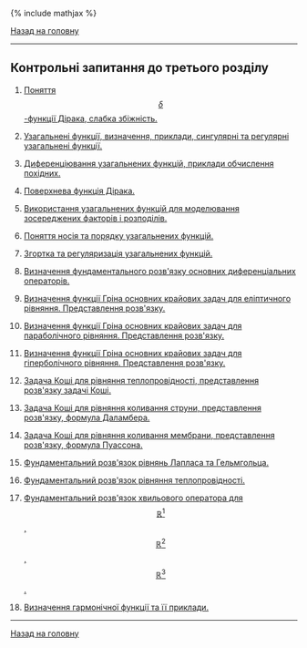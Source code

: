 <!--DEBUG-->

{% include mathjax %}

[Назад на головну](...htmlREADME.md)

---

## Контрольні запитання до третього розділу

<!-- Питання №№1&ndash;7 &mdash; до [лекції №17](lec-17.md)

Питання №8, №№15&ndash;17 &mdash; до [лекції №18](lec-18.md)

Питання №9, №№12&ndash;14 &mdash; до [лекції №19](lec-19.md)

Питання №№10&ndash;11 &mdash; до [лекції №20](lec-20.md) -->

1. [Поняття $$\delta$$-функції Дірака, слабка збіжність.](lec-17.html#1-поняття-delta-функції-дірака-слабка-збіжність)

2. [Узагальнені функції, визначення, приклади, сингулярні та регулярні узагальнені функції.](lec-17.html#2-узагальнені-функції-визначення-приклади-сингулярні-та-регулярні-узагальнені-функції)

3. [Диференціювання узагальнених функцій, приклади обчислення похідних.](lec-17.html#3-диференціювання-узагальнених-функцій-приклади-обчислення-похідних)

4. [Поверхнева функція Дірака.](lec-17.html#4-поверхнева-функція-дірака)

5. [Використання узагальнених функцій для моделювання зосереджених факторів і розподілів.](lec-17.html#5-використання-узагальнених-функцій-для-моделювання-зосереджених-факторів-і-розподілів)

6. [Поняття носія та порядку узагальнених функцій.](lec-17.html#6-поняття-носія-та-порядку-узагальнених-функцій)

7. [Згортка та регуляризація узагальнених функцій.](lec-17.html#7-згортка-та-регуляризація-узагальнених-функцій)

8. [Визначення фундаментального розв'язку основних диференціальних операторів.](lec-18.html#8-визначення-фундаментального-розвязку-основних-диференціальних-операторів)

9. [Визначення функції Гріна основних крайових задач для еліптичного рівняння. Представлення розв'язку.](lec-19.html#9-визначення-функції-гріна-основних-крайових-задач-для-еліптичного-рівняння-представлення-розвязку)

10. [Визначення функції Гріна основних крайових задач для параболічного рівняння. Представлення розв'язку.](lec-20.html#10-визначення-функції-гріна-основних-крайових-задач-для-параболічного-рівняння-представлення-розвязку) 

11. [Визначення функції Гріна основних крайових задач для гіперболічного рівняння. Представлення розв'язку.](lec-20.html#11-визначення-функції-гріна-основних-крайових-задач-для-гіперболічного-рівняння-представлення-розвязку) 

12. [Задача Коші для рівняння теплопровідності, представлення розв'язку задачі Коші.](lec-19.html#12-задача-коші-для-рівняння-теплопровідності-представлення-розвязку-задачі-коші)

13. [Задача Коші для рівняння коливання струни, представлення розв'язку, формула Даламбера.](lec-19.html#13-задача-коші-для-рівняння-коливання-струни-представлення-розвязку-формула-даламбера)

14. [Задача Коші для рівняння коливання мембрани, представлення розв'язку, формула Пуассона.](lec-19.html#14-задача-коші-для-рівняння-коливання-мембрани-представлення-розвязку-формула-пуассона)

15. [Фундаментальний розв'язок рівнянь Лапласа та Гельмгольца.](lec-18.html#15-фундаментальний-розвязок-рівнянь-лапласа-та-гельмгольца)

16. [Фундаментальний розв'язок рівняння теплопровідності.](lec-18.html#16-фундаментальний-розвязок-рівняння-теплопровідності)

17. [Фундаментальний розв'язок хвильового оператора для $$\mathbb{R}^1$$, $$\mathbb{R}^2$$, $$\mathbb{R}^3$$.](lec-18.html#17-фундаментальний-розвязок-хвильового-оператора-для-mathbbr1-mathbbr2-mathbbr3)

18. [Визначення гармонічної функції та її приклади.](lec-21.html#18-визначення-гармонічної-функції-та-її-приклади)

<!--

<a id="19-регулярність-на-нескінченності-перетворення-кельвіна-гармонічність-в-нескінченно-віддаленій-точці"><.htmla>
### 19. Регулярність на нескінченності, перетворення Кельвіна гармонічність в нескінченно віддаленій точці.

<a id="20-оператор-лапласа-в-циліндричній-та-сферичній-системах-координат"><.htmla>
### 20. Оператор Лапласа в циліндричній та сферичній системах координат.

<a id="21-інтегральне-представлення-функцій-класу-$$c^2omega$$-та-гармонічних-функцій"><.htmla>
### 21. Інтегральне представлення функцій класу $$C^2(\Omega)$$ та гармонічних функцій.

<a id="22-теорема-про-середнє-значення-гармонічної-функції"><.htmla>
### 22. Теорема про середнє значення гармонічної функції. 

<a id="23-принцип-максимуму-гармонічної-функції-наслідки"><.htmla>
### 23. Принцип максимуму гармонічної функції, наслідки. 

<a id="24-теорема-єдиності-гармонійної-функції-із-граничними-умовами-першого-та-другого-роду"><.htmla>
### 24. Теорема єдиності гармонійної функції із граничними умовами першого та другого роду. 

<a id="25-теорема-єдиності-гармонійної-функції-із-граничними-умовами-третього-роду"><.htmla>
### 25. Теорема єдиності гармонійної функції із граничними умовами третього роду. 

<a id="26-рівняння-для-функцій-бесселя-дійсного-аргументу-функції-бесселя-першого-та-другого-роду-дійсного-аргументу"><.htmla>
### 26. Рівняння для функцій Бесселя дійсного аргументу, функції Бесселя першого та другого роду дійсного аргументу.

<a id="27-властивості-функцій-бесселя-першого-та-другого-роду-дійсного-аргументу"><.htmla>
### 27. Властивості функцій Бесселя першого та другого роду дійсного аргументу.

<a id="28-рівняння-для-функцій-бесселя-уявного-аргументу-функції-бесселя-першого-та-другого-роду-уявного-аргументу"><.htmla>
### 28. Рівняння для функцій Бесселя уявного аргументу, функції Бесселя першого та другого роду уявного аргументу.

<a id="29-властивості-функцій-бесселя-першого-та-другого-роду-уявного-аргументу"><.htmla>
### 29. Властивості функцій Бесселя першого та другого роду уявного аргументу.

<a id="30-методи-побудови-функції-гріна-для-оператора-лапласа-на-прикладі-задачі-діріхле-для-півпростору"><.htmla>
### 30. Методи побудови функції Гріна для оператора Лапласа, на прикладі задачі Діріхле для півпростору.

<a id="31-методи-побудови-функції-гріна-для-оператора-лапласа-на-прикладі-задачі-неймана-для-півпростору"><.htmla>
### 31. Методи побудови функції Гріна для оператора Лапласа, на прикладі задачі Неймана для півпростору.

<a id="32-методи-побудови-функції-гріна-для-оператора-лапласа-на-прикладі-задачі-діріхле-для-кулі"><.htmla>
### 32. Методи побудови функції Гріна для оператора Лапласа, на прикладі задачі Діріхле для кулі.

<a id="33-функція-гріна-першої-та-другої-граничної-задачі-рівняння-теплопровідності-для-півпрямої"><.htmla>
### 33. Функція Гріна першої та другої граничної задачі рівняння теплопровідності для півпрямої.

<a id="34-джерела-виникнення-рівняння-гельмгольца"><.htmla>
### 34. Джерела виникнення рівняння Гельмгольца. 

<a id="35-приклади-неєдиності-розвязку-внутрішньої-граничних-задач-рівняння-гельмгольца-природа-неєдиності"><.htmla>
### 35. Приклади неєдиності розв'язку внутрішньої граничних задач рівняння Гельмгольца, природа неєдиності.

<a id="36-приклади-неєдиності-розвязку-зовнішньої-граничних-задач-рівняння-гельмгольца-природа-неєдиності-умови-зомерфельда"><.htmla>
### 36. Приклади неєдиності розв'язку зовнішньої граничних задач рівняння Гельмгольца, природа неєдиності, умови Зомерфельда.

<a id="37-визначення-потенціалів-для-оператора-лапласа-та-гельмгольца"><.htmla>
### 37. Визначення потенціалів для оператора Лапласа та Гельмгольца. 

<a id="38-регулярність-на-нескінченності-перетворення-кельвіна"><.htmla>
### 38. Регулярність на нескінченності, перетворення Кельвіна. 

<a id="39-теорема-про-властивості-перших-похідних-потенціалу-обєму-теорема"><.htmla>
### 39. Теорема про властивості перших похідних потенціалу об'єму, теорема.

<a id="40-теорема-про-другі-похідні-потенціалу-обєму"><.htmla>
### 40. Теорема про другі похідні потенціалу об'єму. 

<a id="41-поняття-поверхні-ляпунова-теорема-про-існування-сфери-ляпунова"><.htmla>
### 41. Поняття поверхні Ляпунова, теорема про існування сфери Ляпунова. 

<a id="42-локальна-система-координат-для-поверхні-ляпунова-оцінка-$$cosny-y---x$$"><.htmla>
### 42. Локальна система координат для поверхні Ляпунова, оцінка $$\cos(n(y), y - x)$$. 

<a id="43-тілесний-кут-спостереження-поверхні-з-точки-простору-лема-про-обчислення-тілесного-кута"><.htmla>
### 43. Тілесний кут спостереження поверхні з точки простору, лема про обчислення тілесного кута.

<a id="44-потенціал-подвійного-шару-на-поверхні-ляпунова-властивості-прямого-значення-потенціалу-подвійного-шару"><.htmla>
### 44. Потенціал подвійного шару на поверхні Ляпунова, властивості прямого значення потенціалу подвійного шару.

<a id="45-інтеграл-гауса-його-значення-в-різних-точках-простору"><.htmla>
### 45. Інтеграл Гауса, його значення в різних точках простору. 

<a id="46-теорема-про-граничні-значення-потенціалу-подвійного-шару"><.htmla>
### 46. Теорема про граничні значення потенціалу подвійного шару.

<a id="47-прямі-значення-нормальної-похідної-потенціалу"><.htmla>
### 47. Прямі значення нормальної похідної потенціалу 

<a id="48-теорема-про-граничні-значення-правильної-нормальної-похідної-потенціалу-простого-шару"><.htmla>
### 48. Теорема про граничні значення правильної нормальної похідної потенціалу простого шару.

<a id="49-інтегральні-рівняння-для-внутрішньої-задачі-діріхле-та-зовнішньої-задачі-неймана-рівняння-лапласа-теореми-існування-розвязку"><.htmla>
### 49. Інтегральні рівняння для внутрішньої задачі Діріхле та зовнішньої задачі Неймана рівняння Лапласа. Теореми існування розв'язку. 

<a id="50-інтегральні-рівняння-для-зовнішньої-задачі-діріхле-та-внутрішньої-задачі-неймана-рівняння-лапласа-теореми-існування-розвязку"><.htmla>
### 50. Інтегральні рівняння для зовнішньої задачі Діріхле та внутрішньої задачі Неймана рівняння Лапласа. Теореми існування розв'язку. 

<a id="51-граничні-інтегральні-рівняння-для-крайової-задачі-з-граничними-умовами-третього-роду"><.htmla>
### 51. Граничні інтегральні рівняння для крайової задачі з граничними умовами третього роду.

<a id="52-інтегральні-рівняння-для-першої-та-другої-граничних-задач-рівняння-гельмгольца"><.htmla>
### 52. Інтегральні рівняння для першої та другої граничних задач рівняння Гельмгольца.

<a id="53-теорема-про-існування-розвязку-граничних-задач-для-рівняння-гельмгольца"><.htmla>
### 53. Теорема про існування розв'язку граничних задач для рівняння Гельмгольца.

<a id="54-теорема-единості-гармонічної-функції-для-задачі-неймана-у-двовимірному-просторі"><.htmla>
### 54. Теорема единості гармонічної функції для задачі Неймана у двовимірному просторі.

<a id="55-граничні-інтегральні-рівняння-для-задач-діріхле-та-неймана-у-двовимірному-випадку"><.htmla>
### 55. Граничні інтегральні рівняння для задач Діріхле та Неймана у двовимірному випадку.

<a id="56-визначення-основних-теплових-потенціалів"><.htmla>
### 56. Визначення основних теплових потенціалів.

<a id="57-теорема-про-граничні-значення-теплового-потенціалу-подвійного-шару"><.htmla>
### 57. Теорема про граничні значення теплового потенціалу подвійного шару.

<a id="58-теорема-про-граничні-значення-нормальної-похідної-теплового-потенціалу-простого-шару"><.htmla>
### 58. Теорема про граничні значення нормальної похідної теплового потенціалу простого шару.

<a id="59-інтегральні-рівняння-для-основних-граничних-задач-рівняння-теплопровідності"><.htmla>
### 59. Інтегральні рівняння для основних граничних задач рівняння теплопровідності. 
<a id="--"><.htmla>
-->
---

[Назад на головну](...htmlREADME.md)

